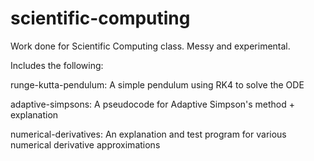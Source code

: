 # scientific-computing
Work done for Scientific Computing class. Messy and experimental.

Includes the following:

runge-kutta-pendulum: A simple pendulum using RK4 to solve the ODE

adaptive-simpsons: A pseudocode for Adaptive Simpson's method + explanation

numerical-derivatives: An explanation and test program for various numerical derivative approximations
